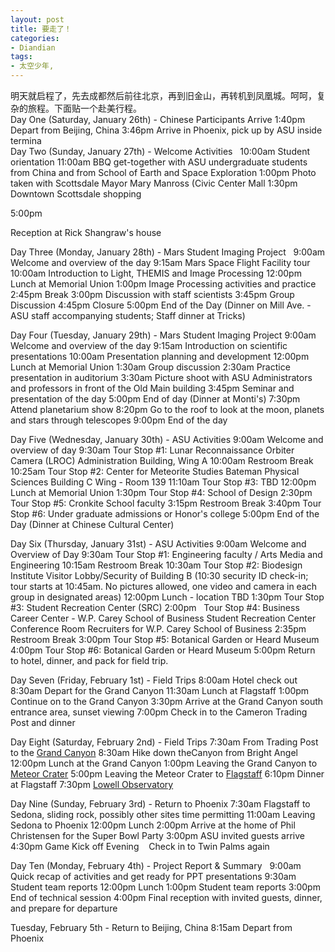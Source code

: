 ```yaml
---
layout: post
title: 要走了！
categories:
- Diandian
tags:
- 太空少年, 
---
```

明天就启程了，先去成都然后前往北京，再到旧金山，再转机到凤凰城。呵呵，复杂的旅程。下面贴一个赴美行程。
<br />Day One (Saturday, January 26th) - Chinese Participants Arrive 1:40pm Depart from Beijing, China 3:46pm Arrive in Phoenix, pick up by ASU inside termina
<br />Day Two (Sunday, January 27th) - Welcome Activities&nbsp;&nbsp; 10:00am Student orientation 11:00am BBQ get-together with ASU undergraduate students from China and from School of Earth and Space Exploration 1:00pm Photo taken with Scottsdale Mayor Mary Manross (Civic Center Mall 1:30pm Downtown Scottsdale shopping
<p>5:00pm</p> Reception at Rick Shangraw's house
<p> </p>Day Three (Monday, January 28th) - Mars Student Imaging Project&nbsp;&nbsp; 9:00am Welcome and overview of the day 9:15am Mars Space Flight Facility tour 10:00am Introduction to Light, THEMIS and Image Processing 12:00pm Lunch at Memorial Union 1:00pm Image Processing activities and practice 2:45pm Break 3:00pm Discussion with staff scientists 3:45pm Group Discussion 4:45pm Closure 5:00pm End of the Day (Dinner on Mill Ave. - ASU staff accompanying students; Staff dinner at Tricks)
<p> </p>Day Four (Tuesday, January 29th) - Mars Student Imaging Project 9:00am Welcome and overview of the day 9:15am Introduction on scientific presentations 10:00am Presentation planning and development 12:00pm Lunch at Memorial Union 1:30am Group discussion 2:30am Practice presentation in auditorium 3:30am Picture shoot with ASU Administrators and professors in front of the Old Main building 3:45pm Seminar and presentation of the day 5:00pm End of day (Dinner at Monti's) 7:30pm Attend planetarium show 8:20pm Go to the roof to look at the moon, planets and stars through telescopes 9:00pm End of the day
<p> </p>Day Five (Wednesday, January 30th) - ASU Activities 9:00am Welcome and overview of day 9:30am Tour Stop #1: Lunar Reconnaissance Orbiter Camera (LROC) Administration Building, Wing A 10:00am Restroom Break 10:25am Tour Stop #2: Center for Meteorite Studies Bateman Physical Sciences Building C Wing - Room 139 11:10am Tour Stop #3: TBD 12:00pm Lunch at Memorial Union 1:30pm Tour Stop #4: School of Design 2:30pm Tour Stop #5: Cronkite School faculty 3:15pm Restroom Break 3:40pm Tour Stop #6: Under graduate admissions or Honor's college 5:00pm End of the Day (Dinner at Chinese Cultural Center)
<p> </p>Day Six (Thursday, January 31st) - ASU Activities 9:00am Welcome and Overview of Day 9:30am Tour Stop #1: Engineering faculty / Arts Media and Engineering 10:15am Restroom Break 10:30am Tour Stop #2: Biodesign Institute Visitor Lobby/Security of Building B (10:30 security ID check-in; tour starts at 10:45am. No pictures allowed, one video and camera in each group in designated areas) 12:00pm Lunch - location TBD 1:30pm Tour Stop #3: Student Recreation Center (SRC) 2:00pm&nbsp;&nbsp; Tour Stop #4: Business Career Center - W.P. Carey School of Business Student Recreation Center Conference Room Recruiters for W.P. Carey School of Business 2:35pm Restroom Break 3:00pm Tour Stop #5: Botanical Garden or Heard Museum 4:00pm Tour Stop #6: Botanical Garden or Heard Museum 5:00pm Return to hotel, dinner, and pack for field trip.
<p> </p>Day Seven (Friday, February 1st) - Field Trips 8:00am Hotel check out 8:30am Depart for the Grand Canyon 11:30am Lunch at Flagstaff 1:00pm Continue on to the Grand Canyon 3:30pm Arrive at the Grand Canyon south entrance area, sunset viewing 7:00pm Check in to the Cameron Trading Post and dinner
<p> </p>Day Eight (Saturday, February 2nd) - Field Trips 7:30am From Trading Post to the
<a target="_self" href="http://www.grand-canyon.com/">Grand Canyon</a> 8:30am Hike down theCanyon from Bright Angel 12:00pm Lunch at the Grand Canyon 1:00pm Leaving the Grand Canyon to
<a target="_self" href="http://www.meteorcrater.com/">Meteor Crater</a> 5:00pm Leaving the Meteor Crater to
<a target="_self" href="http://www.flagstaffarizona.org/">Flagstaff</a> 6:10pm Dinner at Flagstaff 7:30pm
<a target="_self" href="http://www.lowell.edu/Public/Info">Lowell Observatory</a>
<p> </p>Day Nine (Sunday, February 3rd) - Return to Phoenix 7:30am Flagstaff to Sedona, sliding rock, possibly other sites time permitting 11:00am Leaving Sedona to Phoenix 12:00pm Lunch 2:00pm Arrive at the home of Phil Christensen for the Super Bowl Party 3:00pm ASU invited guests arrive 4:30pm Game Kick off Evening &nbsp;&nbsp; Check in to Twin Palms again
<p> </p>Day Ten (Monday, February 4th) - Project Report &amp; Summary&nbsp;&nbsp; 9:00am Quick recap of activities and get ready for PPT presentations 9:30am Student team reports 12:00pm Lunch 1:00pm Student team reports 3:00pm End of technical session 4:00pm Final reception with invited guests, dinner, and prepare for departure
<p> </p>Tuesday, February 5th - Return to Beijing, China 8:15am Depart from Phoenix